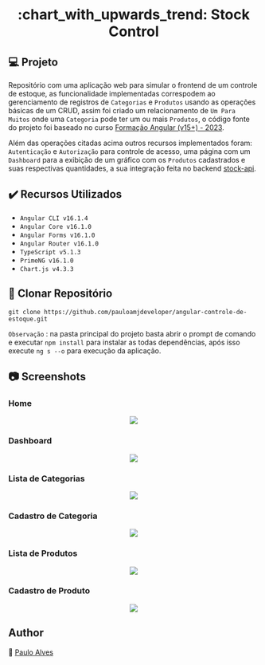 <h1 align="center">:chart_with_upwards_trend: Stock Control</h1>

## :computer: Projeto

Repositório com uma aplicação web para simular o frontend de um controle de estoque, as funcionalidade implementadas correspodem ao gerenciamento de registros de `Categorias` e `Produtos` usando as operações básicas de um CRUD, assim foi criado um relacionamento de `Um Para Muitos` onde uma `Categoria` pode ter um ou mais `Produtos`, o código fonte do projeto foi baseado no curso [Formação Angular (v15+) - 2023](https://www.udemy.com/course/curso-de-angular-15-do-iniciante-ao-especialista/). 

Além das operações citadas acima outros recursos implementados foram: `Autenticação` e `Autorização` para controle de acesso, uma página com um `Dashboard` para a exibição de um gráfico com os `Produtos` cadastrados e suas respectivas quantidades, a sua integração feita no backend [stock-api](https://github.com/pauloamjdeveloper/stock-api). 

## ✔️ Recursos Utilizados

- ``Angular CLI v16.1.4``
- ``Angular Core v16.1.0``
- ``Angular Forms v16.1.0``
- ``Angular Router v16.1.0``
- ``TypeScript v5.1.3``
- ``PrimeNG v16.1.0``
- ``Chart.js v4.3.3``

## :floppy_disk: Clonar Repositório

```git clone https://github.com/pauloamjdeveloper/angular-controle-de-estoque.git```

`Observação` : na pasta principal do projeto basta abrir o prompt de comando e executar `npm install` para instalar as todas dependências, após isso execute `ng s --o` para execução da aplicação.

## :camera: Screenshots

### Home

<p align="center"> <img src="https://github.com/pauloamjdeveloper/angular-controle-de-estoque/blob/master/src/assets/home.png"/></p>

### Dashboard

<p align="center"> <img src="https://github.com/pauloamjdeveloper/angular-controle-de-estoque/blob/master/src/assets/dashboard.png"/></p>

### Lista de Categorias

<p align="center"> <img src="https://github.com/pauloamjdeveloper/angular-controle-de-estoque/blob/master/src/assets/categorias.png"/></p>

### Cadastro de Categoria

<p align="center"> <img src="https://github.com/pauloamjdeveloper/angular-controle-de-estoque/blob/master/src/assets/cadastro-categoria.png"/></p>

### Lista de Produtos

<p align="center"> <img src="https://github.com/pauloamjdeveloper/angular-controle-de-estoque/blob/master/src/assets/produtos.png"/></p>

### Cadastro de Produto

<p align="center"> <img src="https://github.com/pauloamjdeveloper/angular-controle-de-estoque/blob/master/src/assets/cadastro-produto.png"/></p>

## Author
:boy: [Paulo Alves](https://github.com/pauloamjdeveloper)
